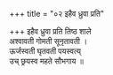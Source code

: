 +++
title = "०२ इहैव ध्रुवा प्रति"

+++
इहैव ध्रुवा प्रति तिष्ठ शाले  
अश्वावती गोमती सूनृतावती ।  
ऊर्जस्वती घृतवती पयस्वत्य्  
उच् छ्रयस्व महते सौभगाय ॥